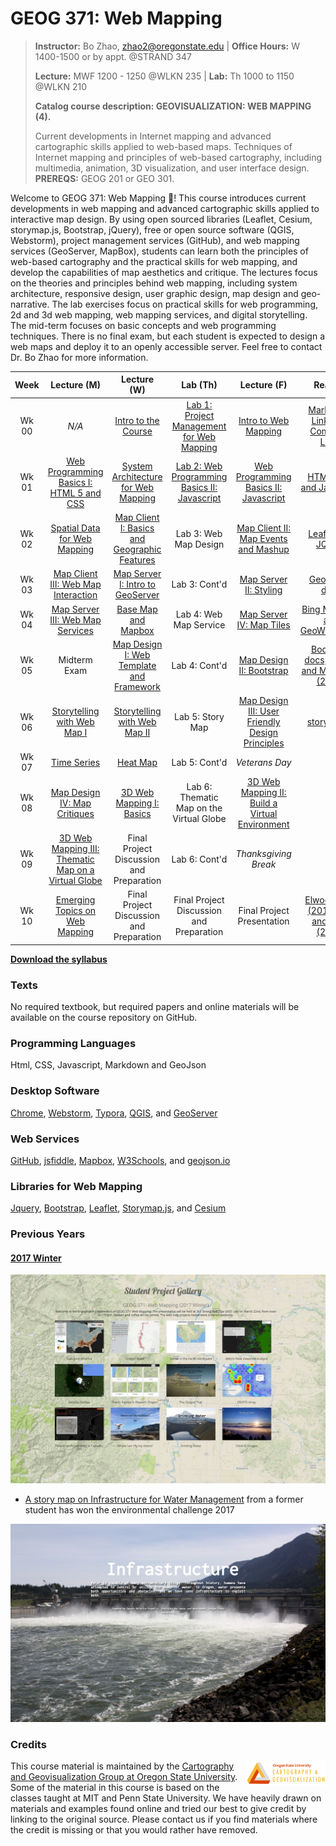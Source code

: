 # GEOG 371: Web Mapping
>
>**Instructor:** Bo Zhao, zhao2@oregonstate.edu | **Office Hours:** W 1400-1500 or by appt. @STRAND 347
>
>**Lecture:** MWF 1200 - 1250 @WLKN 235 | **Lab:** Th 1000 to 1150 @WLKN 210
>
>**Catalog course description: GEOVISUALIZATION: WEB MAPPING (4).**
>
>Current developments in Internet mapping and advanced cartographic skills applied to web-based maps. Techniques of Internet mapping and principles of web-based cartography, including multimedia, animation, 3D visualization, and user interface design. **PREREQS:** GEOG 201 or GEO 301.

Welcome to GEOG 371: Web Mapping :gift_heart:! This course introduces current developments in web mapping and advanced cartographic skills applied to interactive map design. By using open sourced libraries (Leaflet, Cesium, storymap.js, Bootstrap, jQuery), free or open source software (QGIS, Webstorm), project management services (GitHub), and web mapping services (GeoServer, MapBox), students can learn both the principles of web-based cartography and the practical skills for web mapping, and develop the capabilities of map aesthetics and critique. The lectures focus on the theories and principles behind web mapping, including system architecture, responsive design, user graphic design, map design and geo-narrative. The lab exercises focus on practical skills for web programming, 2d and 3d web mapping, web mapping services, and digital storytelling. The mid-term focuses on basic concepts and web programming techniques. There is no final exam, but each student is expected to design a web maps and deploy it to an openly accessible server. Feel free to contact Dr. Bo Zhao for more information.

| Week  |               Lecture (M)                |               Lecture (W)                |                 Lab (Th)                 |               Lecture (F)                |                 Reading                  |
| :---: | :--------------------------------------: | :--------------------------------------: | :--------------------------------------: | :--------------------------------------: | :--------------------------------------: |
| Wk 00 |                  *N/A*                   |  [Intro to the Course](lectures/lec01)   | [Lab 1: Project Management for Web Mapping](labs/lab01)  |  [Intro to Web Mapping](lectures/lec02)  | [Markdown, Links and Command Lines](readings/wk00.md) |
| Wk 01 | [Web Programming Basics I: HTML 5 and CSS](lectures/lec03) | [System Architecture for Web Mapping](lectures/lec04) | [Lab 2: Web Programming Basics II: Javascript](labs/lab02) | [Web Programming Basics II: Javascript](lectures/lec05) | [HTML, CSS and Javascript](readings/wk01.md) |
| Wk 02 | [Spatial Data for Web Mapping](lectures/lec06) | [Map Client I: Basics and Geographic Features](lectures/lec07) |          Lab 3: Web Map Design           | [Map Client II: Map Events and Mashup](lectures/lec08) |  [Leaflet and JQuery](readings/wk02.md)  |
| Wk 03 | [Map Client III: Web Map Interaction](lectures/lec09) | [Map Server I: Intro to GeoServer](lectures/lec10) |              Lab 3: Cont'd               | [Map Server II: Styling](lectures/lec11) |    [GeoServer docs](readings/wk03.md)    |
| Wk 04 | [Map Server III: Web Map Services](lectures/lec12) |  [Base Map and Mapbox](lectures/lec13)   |          Lab 4: Web Map Service          | [Map Server IV: Map Tiles](lectures/lec14) | [Bing Map Tile, and GeoWebCache](readings/wk04.md) |
| Wk 05 |               Midterm Exam               | [Map Design I: Web Template and Framework](lectures/lec15) |              Lab 4: Cont'd               | [Map Design II: Bootstrap](lectures/lec16) | [Bootstrap docs, Kosara and Mackinlay (2013)](readings/wk05.md) |
| Wk 06 | [Storytelling with Web Map I](lectures/lec17) | [Storytelling with Web Map II](lectures/lec18) |             Lab 5: Story Map             | [Map Design III: User Friendly Design Principles](lectures/lec19) |     [storymap.js](readings/wk06.md)      |
| Wk 07 |      [Time Series](lectures/lec20)       |        [Heat Map](lectures/lec21)        |              Lab 5: Cont'd               |              *Veterans Day*              |                                          |
| Wk 08 | [Map Design IV: Map Critiques](lectures/lec22) | [3D Web Mapping I: Basics](lectures/lec23) | Lab 6:  Thematic Map on the Virtual Globe | [3D Web Mapping II: Build a Virtual Environment](lectures/lec24) |                                          |
| Wk 09 | [3D Web Mapping III: Thematic Map on a Virtual Globe](lectures/lec25) | Final Project Discussion and Preparation |              Lab 6: Cont'd               |           *Thanksgiving Break*           |                                          |
| Wk 10 | [Emerging Topics on Web Mapping](lectures/lec26) | Final Project Discussion and Preparation | Final Project Discussion and Preparation |        Final Project Presentation        | [Elwood et al. (2012), Sui and Zhao (2015)](readings/wk10.md) |

[**Download the syllabus**](resources/syllabus.pdf)

### Texts

No required textbook, but required papers and online materials will be available on the course repository on GitHub.

### Programming Languages

Html, CSS, Javascript, Markdown and GeoJson

### Desktop Software

[Chrome](https://www.google.com/chrome/browser/desktop/index.html), [Webstorm](https://www.jetbrains.com/webstorm/buy/#edition=discounts), [Typora](https://typora.io), [QGIS](http://www.qgis.org/en/site/), and [GeoServer](http://geoserver.org/)
​	
### Web Services

[GitHub](https://github.com/), [jsfiddle](https://jsfiddle.net/), [Mapbox](https://www.mapbox.com/), [W3Schools](https://www.w3schools.com/), and [geojson.io](http://geojson.io)
​	
### Libraries for Web Mapping

[Jquery](https://jquery.com/), [Bootstrap](http://getbootstrap.com/), [Leaflet](https://leafletjs.com), [Storymap.js](https://github.com/jakobzhao/storymap), and [Cesium](cesiumjs.org)

### Previous Years

#### [2017 Winter](http://geoviz.ceoas.oregonstate.edu/project_gallery/)

![](resources/img/2017_winter.jpg)

- [A story map on Infrastructure for Water Management](http://rawgit.com/cartobaldrica/water_atlas/master/infrastructure_index.html) from a former student has won the environmental challenge 2017

![](resources/img/2017-envchallenge.jpg)

### Credits
<img src="resources/img/logo.png" width="25%" height="25%" align="right" />This course material is maintained by the [Cartography and Geovisualization Group at Oregon State University](http://geoviz.ceoas.oregonstate.edu). Some of the material in this course is based on the classes taught at MIT and Penn State University. We have heavily drawn on materials and examples found online and tried our best to give credit by linking to the original source. Please contact us if you find materials where the credit is missing or that you would rather have removed.